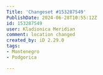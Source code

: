 ```yaml
---
Title: 'Changeset #153287549'
PublishDate: 2024-06-28T10:55:12Z
id: 153287549
user: Kladionica Meridian
comment: location changed
created_by: iD 2.29.0
tags:
- Montenegro
- Podgorica

---
```


